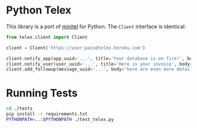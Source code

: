 # Python Telex

This library is a port of [minitel](https://github.com/heroku/minitel) for Python. The `Client` interface is identical:

``` python
from telex.client import Client

client = Client('https://user:pass@telex.heroku.com')

client.notify_app(app_uuid='...', title='Your database is on fire!', body='Sorry.')
client.notify_user(user_uuid='...', title='Here is your invoice', body='You owe us 65k.')
client.add_followup(message_uuid='...', body='here are even more details')
```

# Running Tests

``` bash
cd ./tests
pip install -r requirements.txt
PYTHONPATH=..:$PYTHONPATH ./test_telex.py
```
